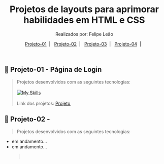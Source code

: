   <h1 align="center">Projetos de layouts para aprimorar habilidades em HTML e CSS</h1>
  <p align="center">
  Realizados por: Felipe Leão
  </p>

  <p align="center">
    <a href="#-Projeto-01">Projeto-01</a>&nbsp;&nbsp;|&nbsp;&nbsp;
    <a href="#-Projeto-02">Projeto-02</a>&nbsp;&nbsp;|&nbsp;&nbsp;
    <a href="#-Projeto-03">Projeto-03</a>&nbsp;&nbsp;|&nbsp;&nbsp;
    <a href="#-Projeto-04">Projeto-04</a>&nbsp;&nbsp;|&nbsp;&nbsp;
  </p>

  <br>

## 🚀 Projeto-01 - Página de Login

> Projetos desenvolvidos com as seguintes tecnologias:
> <br><br>[![My Skills](https://skillicons.dev/icons?i=html,css)](https://skillicons.dev)<br><br>
> Link dos projetos:
> [Projeto](https://github.com/felipepleao/clone-projects/tree/main/projeto01-Login),
> <br>

## 🚀 Projeto-02 - 

> Projetos desenvolvidos com as seguintes tecnologias:

- em andamento...
- em andamento...
  > <br>
